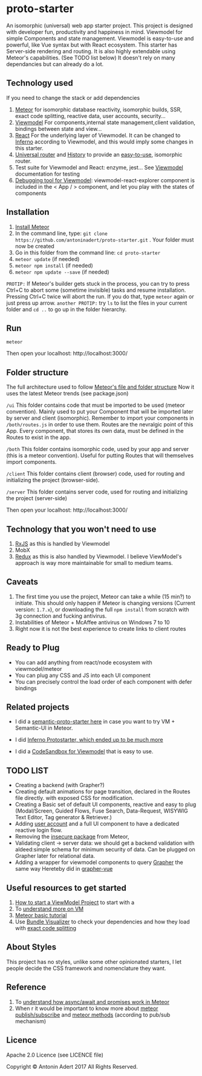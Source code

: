 # proto-starter
An isomorphic (universal) web app starter project. 
This project is designed with developer fun, productivity and happiness in mind.
Viewmodel for simple Components and state management. Viewmodel is easy-to-use and powerful, like Vue syntax but with React ecosystem.
This starter has Server-side rendering and routing.
It is also highly extendable using Meteor's capabilities. (See TODO list below)
It doesn't rely on many dependancies but can already do a lot.

Technology used 
-------------
If you need to change the stack or add dependencies

1. [Meteor](https://www.meteor.com/) for isomorphic database reactivity, isomorphic builds, SSR, exact code splitting, reactive data, user accounts, security...
2. [Viewmodel](https://viewmodel.org/) For components,internal state management,client validation, bindings between state and view... 
3. [React](https://facebook.github.io/react/) For the underlying layer of Viewmodel. It can be changed to [Inferno](https://github.com/infernojs/inferno) according to Viewmodel, and this would imply some changes in this starter.
4. [Universal router](https://github.com/kriasoft/universal-router) and [History](https://github.com/browserstate/history.js/) to provide an [easy-to-use](https://github.com/kriasoft/universal-router/issues/80), isomorphic router.
5. Test suite for Viewmodel and React: enzyme, jest... See [Viewmodel](https://viewmodel.org/) documentation for testing
6. [Debugging tool for Viewmodel](https://medium.com/@manueldeleon_94284/viewmodel-explorer-a-debugging-tool-3833403c3821): viewmodel-react-explorer component is included in the < App / > component, and let you play with the states of components


Installation
-------------
1. [Install Meteor](https://www.meteor.com/install)
2. In the command line, type: `git clone https://github.com/antoninadert/proto-starter.git` . Your folder must now be created
3. Go in this folder from the command line: `cd proto-starter`
4. `meteor update` (if needed)
5. `meteor npm install` (if needed)
6. `meteor npm update --save` (if needed)

`PROTIP:` If Meteor's builder gets stuck in the process, you can try to press Ctrl+C to abort some (sometime invisible) tasks and resume installation.
Pressing Ctrl+C twice will abort the run. If you do that, type `meteor` again or just press up arrow.
`another PROTIP:` try `ls` to list the files in your current folder and `cd ..` to go up in the folder hierarchy.



Run
-------------
`meteor`

Then open your localhost: http://localhost:3000/


Folder structure
-------------
The full architecture used to follow [Meteor's file and folder structure](https://guide.meteor.com/structure.html)
Now it uses the latest Meteor trends (see package.json)

`/ui` 
This folder contains code that must be imported to be used (meteor convention). Mainly used to put your Component that will be imported later by server and client (isomorphic). 
Remember to import your components in `/both/routes.js` in order to use them. Routes are the nevralgic point of this App. 
Every component, that stores its own data, must be defined in the Routes to exist in the app.

`/both` 
This folder contains isomorphic code, used by your app and server (this is a meteor convention).
Useful for putting Routes that will themselves import components.

`/client` 
This folder contains client (browser) code, used for routing and initializing the project (browser-side).

`/server` 
This folder contains server code, used for routing and initializing the project (server-side)

Then open your localhost: http://localhost:3000/


Technology that you won't need to use
-------------
1. [RxJS](https://github.com/Reactive-Extensions/RxJS) as this is handled by Viewmodel
2. MobX
3. [Redux](http://redux.js.org/) as this is also handled by Viewmodel. I believe ViewModel's approach is way more maintainable for small to medium teams.


Caveats
-------------
1. The first time you use the project, Meteor can take a while (15 min?) to initiate. This should only happen if Meteor is changing versions (Current version: `1.7.x`), or downloading the full `npm install` from scratch with 3g connection and fucking antivirus.
2. Instabilities of Meteor + McAffee antivirus on Windows 7 to 10
3. Right now it is not the best experience to create links to client routes

Ready to Plug
--------------
- You can add anything from react/node ecosystem with viewmodel/meteor
- You can plug any CSS and JS into each UI component
- You can precisely control the load order of each component with defer bindings

Related projects
-------------
- I did a [semantic-proto-starter here](https://github.com/antoninadert/proto-starter-semantic) in case you want to try VM + Semantic-UI in Meteor.

- I did [Inferno Protostarter, which ended up to be much more](https://github.com/antoninadert/inferno-proto-starter)

- I did a [CodeSandbox for Viewmodel](https://codesandbox.io/s/y34m8n85v1) that is easy to use.

TODO LIST
-------------
- Creating a backend (with Grapher?)
- Creating default animations for page transition, declared in the Routes file directly. with exposed CSS for modification.
- Creating a Basic set of default UI components, reactive and easy to plug (Modal/Screen, Guided Flows, Fuse Search, Data-Request, WISYWIG Text Editor, Tag generator & Retriever.)
- Adding [user account](https://docs.meteor.com/api/passwords.html) and a full UI component to have a dedicated reactive login flow.
- Removing the [insecure package](https://atmospherejs.com/meteor/insecure) from Meteor,
- Validating client -> server data: we should get a backend validation with aldeed:simple schema for minimum security of data. Can be plugged on Grapher later for relational data.
- Adding a wrapper for viewmodel components to query [Grapher](https://cult-of-coders.github.io/grapher/) the same way Hereteby did in [grapher-vue](https://github.com/Herteby/grapher-vue)

Useful resources to get started
-------------
1. [How to start a ViewModel Project](https://viewmodel.org/#BasicsStarterProject) to start with a 
2. To [understand more on VM](https://forums.meteor.com/t/viewmodel-for-react-alpha/26490)
3. [Meteor basic tutorial](https://www.meteor.com/tutorials/blaze/creating-an-app) 
4. Use [Bundle Visualizer](https://blog.meteor.com/putting-your-app-on-a-diet-with-meteor-1-5s-bundle-visualizer-6845b685a119) to check your dependencies and how they load with [exact code splitting](https://blog.meteor.com/dynamic-imports-in-meteor-1-5-c6130419c3cd)

About Styles
------------
This project has no styles, unlike some other opinionated starters, I let people decide the CSS framework and nomenclature they want.

Reference
------------

1. To [understand how async/await and promises work in Meteor](https://blog.meteor.com/using-promises-and-async-await-in-meteor-8f6f4a04f998)
2. When r it would be important to know more about [meteor publish/subscribe](https://docs.meteor.com/api/pubsub.html) and [meteor methods](https://guide.meteor.com/methods.html) (according to pub/sub mechanism)

Licence
-------------
Apache 2.0 Licence (see LICENCE file)

Copyright © Antonin Adert 2017 All Rights Reserved.
